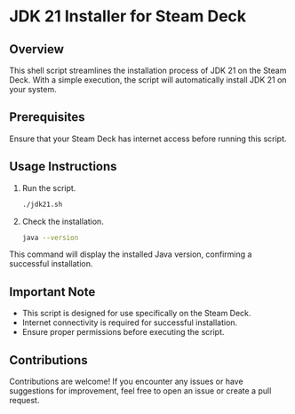 # JDK 21 Installer for Steam Deck

## Overview

This shell script streamlines the installation process of JDK 21 on the Steam Deck. With a simple execution, the script will automatically install JDK 21 on your system.

## Prerequisites

Ensure that your Steam Deck has internet access before running this script.

## Usage Instructions

1. Run the script.

    ```bash
    ./jdk21.sh
    ```

2. Check the installation.

    ```bash
    java --version
    ```

This command will display the installed Java version, confirming a successful installation.

## Important Note

- This script is designed for use specifically on the Steam Deck.
- Internet connectivity is required for successful installation.
- Ensure proper permissions before executing the script.

## Contributions

Contributions are welcome! If you encounter any issues or have suggestions for improvement, feel free to open an issue or create a pull request.
